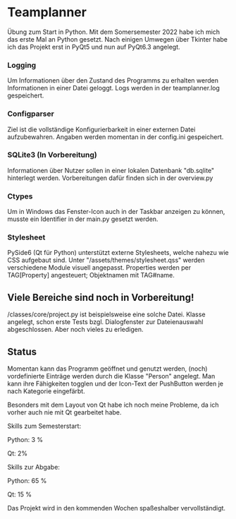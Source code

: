 # Teamplanner

Übung zum Start in Python. Mit dem Somersemester 2022 habe ich mich das erste Mal an Python gesetzt.
Nach einigen Umwegen über Tkinter habe ich das Projekt erst in PyQt5 und nun auf PyQt6.3 angelegt.

### Logging
Um Informationen über den Zustand des Programms zu erhalten werden Informationen in einer Datei geloggt.
Logs werden in der teamplanner.log gespeichert.

### Configparser
Ziel ist die vollständige Konfigurierbarkeit in einer externen Datei aufzubewahren.
Angaben werden momentan in der config.ini gespeichert.

### SQLite3 (In Vorbereitung)
Informationen über Nutzer sollen in einer lokalen Datenbank "db.sqlite" hinterlegt werden.
Vorbereitungen dafür finden sich in der overview.py

### Ctypes
Um in Windows das Fenster-Icon auch in der Taskbar anzeigen zu können, musste ein Identifier in der main.py gesetzt werden.

### Stylesheet
PySide6 (Qt für Python) unterstützt externe Stylesheets, welche nahezu wie CSS aufgebaut sind.
Unter "/assets/themes/stylesheet.qss" werden verschiedene Module visuell angepasst.
Properties werden per TAG[Property] angesteuert; Objektnamen mit TAG#name.

## Viele Bereiche sind noch in Vorbereitung!
/classes/core/project.py ist beispielsweise eine solche Datei. Klasse angelegt, schon erste Tests bzgl. Dialogfenster zur Dateienauswahl abgeschlossen. Aber noch vieles zu erledigen.

## Status
Momentan kann das Programm geöffnet und genutzt werden, (noch) vordefinierte Einträge werden durch die Klasse "Person" angelegt. Man kann ihre Fähigkeiten togglen und der Icon-Text der PushButton werden je nach Kategorie eingefärbt.

Besonders mit dem Layout von Qt habe ich noch meine Probleme, da ich vorher auch nie mit Qt gearbeitet habe.

Skills zum Semesterstart:

Python: 3 %

Qt: 2%

Skills zur Abgabe:

Python: 65 %

Qt: 15 % 

Das Projekt wird in den kommenden Wochen spaßeshalber vervollständigt.
